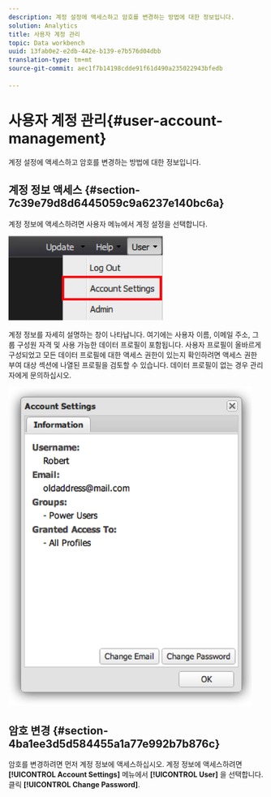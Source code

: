 ```yaml
---
description: 계정 설정에 액세스하고 암호를 변경하는 방법에 대한 정보입니다.
solution: Analytics
title: 사용자 계정 관리
topic: Data workbench
uuid: 13fab0e2-e2db-442e-b139-e7b576d04dbb
translation-type: tm+mt
source-git-commit: aec1f7b14198cdde91f61d490a235022943bfedb

---
```



# 사용자 계정 관리{#user-account-management}

계정 설정에 액세스하고 암호를 변경하는 방법에 대한 정보입니다.

## 계정 정보 액세스 {#section-7c39e79d8d6445059c9a6237e140bc6a}

계정 정보에 액세스하려면 사용자 메뉴에서 계정 설정을 선택합니다.

![](assets/account_settings.png)

계정 정보를 자세히 설명하는 창이 나타납니다. 여기에는 사용자 이름, 이메일 주소, 그룹 구성원 자격 및 사용 가능한 데이터 프로필이 포함됩니다. 사용자 프로필이 올바르게 구성되었고 모든 데이터 프로필에 대한 액세스 권한이 있는지 확인하려면 액세스 권한 부여 대상 섹션에 나열된 프로필을 검토할 수 있습니다. 데이터 프로필이 없는 경우 관리자에게 문의하십시오.

![](assets/account_settings2.png)

## 암호 변경 {#section-4ba1ee3d5d584455a1a77e992b7b876c}

암호를 변경하려면 먼저 계정 정보에 액세스하십시오. 계정 정보에 액세스하려면 **[!UICONTROL Account Settings]** 메뉴에서 **[!UICONTROL User]** 을 선택합니다. 클릭 **[!UICONTROL Change Password]**.
